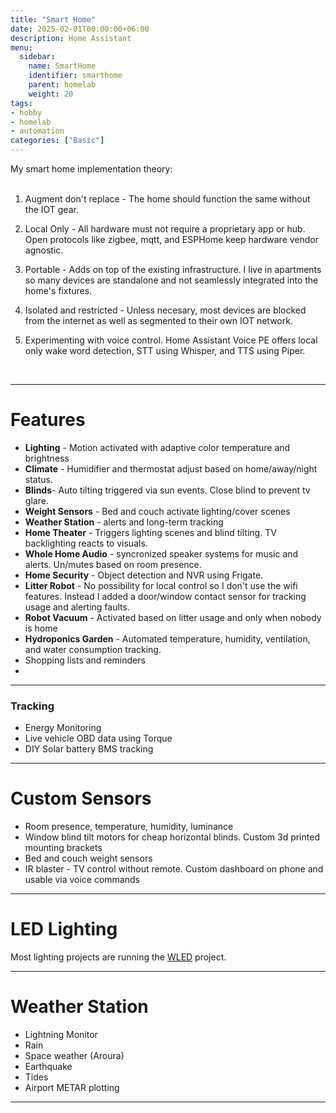 ```yaml
---
title: "Smart Home"
date: 2025-02-01T00:00:00+06:00
description: Home Assistant
menu:
  sidebar:
    name: SmartHome
    identifier: smarthome
    parent: homelab
    weight: 20
tags: 
- hobby
- homelab
- automation
categories: ["Basic"]
---
```


My smart home implementation theory:
<br>
<br>
1. Augment don't replace - The home should function the same without the IOT gear.

2. Local Only - All hardware must not require a proprietary app or hub. Open protocols like zigbee, mqtt, and ESPHome keep hardware vendor agnostic.

3. Portable - Adds on top of the existing infrastructure. I live in apartments so many devices are standalone and not seamlessly integrated into the home's fixtures. 

4. Isolated and restricted - Unless necesary, most devices are blocked from the internet as well as segmented to their own IOT network.

5. Experimenting with voice control. Home Assistant Voice PE offers local only wake word detection, STT using Whisper, and TTS using Piper.

<br>

---

# Features

- **Lighting** - Motion activated with adaptive color temperature and brightness
- **Climate** - Humidifier and thermostat adjust based on home/away/night status. 
- **Blinds**- Auto tilting triggered via sun events. Close blind to prevent tv glare.
- **Weight Sensors** - Bed and couch activate lighting/cover scenes
- **Weather Station** - alerts and long-term tracking
- **Home Theater** - Triggers lighting scenes and blind tilting. TV backlighting reacts to visuals.
- **Whole Home Audio** - syncronized speaker systems for music and alerts. Un/mutes based on room presence.
- **Home Security** - Object detection and NVR using Frigate. 
- **Litter Robot** - No possibility for local control so I don't use the wifi features. Instead I added a door/window contact sensor for tracking usage and alerting faults. 
- **Robot Vacuum** - Activated based on litter usage and only when nobody is home
- **Hydroponics Garden** - Automated temperature, humidity, ventilation, and water consumption tracking.
- Shopping lists and reminders
- 


---

### Tracking
- Energy Monitoring
- Live vehicle OBD data using Torque
- DIY Solar battery BMS tracking


---

# Custom Sensors
- Room presence, temperature, humidity, luminance
- Window blind tilt motors for cheap horizontal blinds. Custom 3d printed mounting brackets
- Bed and couch weight sensors
- IR blaster - TV control without remote. Custom dashboard on phone and usable via voice commands


---


# LED Lighting

Most lighting projects are running the [WLED](https://kno.wled.ge/) project.

---

# Weather Station

- Lightning Monitor
- Rain
- Space weather (Aroura)
- Earthquake
- Tides
- Airport METAR plotting


---

